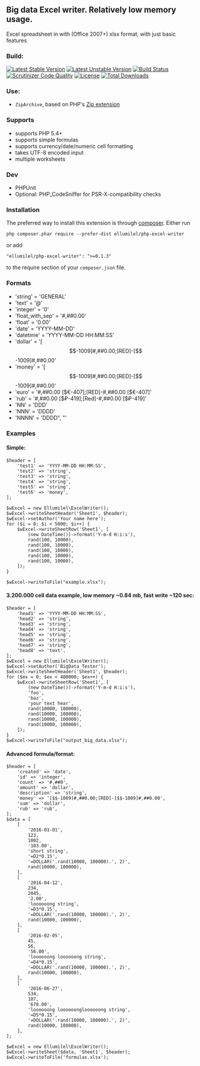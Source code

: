 ## Big data Excel writer. Relatively low memory usage.
Excel spreadsheet in with (Office 2007+) xlsx format, with just basic features

### Build:
[![Latest Stable Version](https://poser.pugx.org/ellumilel/php-excel-writer/v/stable)](https://packagist.org/packages/ellumilel/php-excel-writer)
[![Latest Unstable Version](https://poser.pugx.org/ellumilel/php-excel-writer/v/unstable)](https://packagist.org/packages/ellumilel/php-excel-writer)
[![Build Status](https://travis-ci.org/ellumilel/php-excel-writer.svg?branch=master)](http://travis-ci.org/ellumilel/php-excel-writer)
[![Scrutinizer Code Quality](https://scrutinizer-ci.com/g/ellumilel/php-excel-writer/badges/quality-score.png?b=master)](https://scrutinizer-ci.com/g/ellumilel/php-excel-writer/?branch=master)
[![License](https://poser.pugx.org/ellumilel/php-excel-writer/license)](https://packagist.org/packages/ellumilel/php-excel-writer)
[![Total Downloads](https://poser.pugx.org/ellumilel/php-excel-writer/downloads)](https://packagist.org/packages/ellumilel/php-excel-writer)
### Use:
- `ZipArchive`, based on PHP's [Zip extension](http://fr.php.net/manual/en/book.zip.php)

### Supports
* supports PHP 5.4+
* supports simple formulas
* supports currency/date/numeric cell formatting
* takes UTF-8 encoded input
* multiple worksheets

### Dev
* PHPUnit
* Optional: PHP_CodeSniffer for PSR-X-compatibility checks

### Installation
The preferred way to install this extension is through [composer](http://getcomposer.org/download/).
Either run

```
php composer.phar require --prefer-dist ellumilel/php-excel-writer
```

or add

```
"ellumilel/php-excel-writer": ">=0.1.3"
```

to the require section of your `composer.json` file.
### Formats
*   'string' = 'GENERAL'
*   'text' = '@'
*   'integer' = '0'
*   'float_with_sep' = '#,##0.00'
*   'float' = '0.00'
*   'date' = 'YYYY-MM-DD'
*   'datetime' = 'YYYY-MM-DD HH:MM:SS'
*   'dollar' = '[$$-1009]#,##0.00;[RED]-[$$-1009]#,##0.00'
*   'money' = '[$$-1009]#,##0.00;[RED]-[$$-1009]#,##0.00'
*   'euro' = '#,##0.00 [$€-407];[RED]-#,##0.00 [$€-407]'
*   'rub' = '#,##0.00 [$₽-419];[Red]-#,##0.00 [$₽-419]'
*   'NN' = 'DDD'
*   'NNN' = 'DDDD'
*   'NNNN' = 'DDDD", "'

### Examples
#### Simple:
```
$header = [
    'test1' => 'YYYY-MM-DD HH:MM:SS',
    'test2' => 'string',
    'test3' => 'string',
    'test4' => 'string',
    'test5' => 'string',
    'test6' => 'money',
];

$wExcel = new Ellumilel\ExcelWriter();
$wExcel->writeSheetHeader('Sheet1', $header);
$wExcel->setAuthor('Your name here');
for ($i = 0; $i < 5000; $i++) {
    $wExcel->writeSheetRow('Sheet1', [
        (new DateTime())->format('Y-m-d H:i:s'),
        rand(100, 10000),
        rand(100, 10000),
        rand(100, 10000),
        rand(100, 10000),
        rand(100, 10000),
    ]);
}

$wExcel->writeToFile("example.xlsx");
```
#### 3.200.000 cell data example, low memory ~0.84 mb, fast write ~120 sec:
```
$header = [
    'head1' => 'YYYY-MM-DD HH:MM:SS',
    'head2' => 'string',
    'head3' => 'string',
    'head4' => 'string',
    'head5' => 'string',
    'head6' => 'string',
    'head7' => 'string',
    'head8' => 'text',
];
$wExcel = new Ellumilel\ExcelWriter();
$wExcel->setAuthor('BigData Tester');
$wExcel->writeSheetHeader('Sheet1', $header);
for ($ex = 0; $ex < 400000; $ex++) {
    $wExcel->writeSheetRow('Sheet1', [
        (new DateTime())->format('Y-m-d H:i:s'),
        'foo',
        'baz',
        'your text hear',
        rand(10000, 100000),
        rand(10000, 100000),
        rand(10000, 100000),
        rand(10000, 100000),
    ]);
}
$wExcel->writeToFile("output_big_data.xlsx");
```
#### Advanced formula/format:
```
$header = [
    'created' => 'date',
    'id' => 'integer',
    'count' => '#,##0',
    'amount' => 'dollar',
    'description' => 'string',
    'money' => '[$$-1009]#,##0.00;[RED]-[$$-1009]#,##0.00',
    'sum' => 'dollar',
    'rub' => 'rub',
];
$data = [
    [
        '2016-01-01',
        123,
        1002,
        '103.00',
        'short string',
        '=D2*0.15',
        '=DOLLAR('.rand(10000, 100000).', 2)',
        rand(10000, 100000),
    ],
    [
        '2016-04-12',
        234,
        2045,
        '2.00',
        'loooooong string',
        '=D3*0.15',
        '=DOLLAR('.rand(10000, 100000).', 2)',
        rand(10000, 100000),
    ],
    [
        '2016-02-05',
        45,
        56,
        '56.00',
        'loooooong loooooong string',
        '=D4*0.15',
        '=DOLLAR('.rand(10000, 100000).', 2)',
        rand(10000, 100000),
    ],
    [
        '2016-06-27',
        534,
        107,
        '678.00',
        'loooooong loooooongloooooong string',
        '=D5*0.15',
        '=DOLLAR('.rand(10000, 100000).', 2)',
        rand(10000, 100000),
    ],
];

$wExcel = new Ellumilel\ExcelWriter();
$wExcel->writeSheet($data, 'Sheet1', $header);
$wExcel->writeToFile('formulas.xlsx');
```
